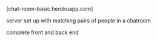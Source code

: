 [chat-room-basic.herokuapp.com]

server set up with matching pairs of people in a chatroom

complete front and back end
